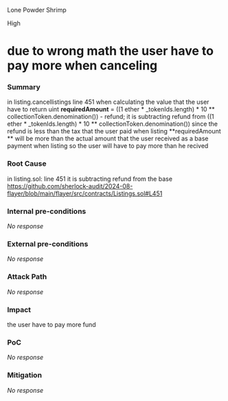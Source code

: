 Lone Powder Shrimp

High

# due to wrong math the user have to pay  more when canceling

### Summary

in listing.cancellistings    line 451  when calculating the value that the user have to return 
        uint **requiredAmount** = ((1 ether * _tokenIds.length) * 10 ** collectionToken.denomination()) - refund;
 it is subtracting     refund from ((1 ether * _tokenIds.length) * 10 ** collectionToken.denomination())   since the refund is less than the tax that the user paid when listing **requiredAmount ** will be more than the actual amount that the user received as a base payment  when  listing  so the user will have to pay  more than he recived 

### Root Cause

in listing.sol: line 451  it is subtracting refund from  the base    
https://github.com/sherlock-audit/2024-08-flayer/blob/main/flayer/src/contracts/Listings.sol#L451

### Internal pre-conditions

_No response_

### External pre-conditions

_No response_

### Attack Path

_No response_

### Impact

the user have to pay more  fund 

### PoC

_No response_

### Mitigation

_No response_